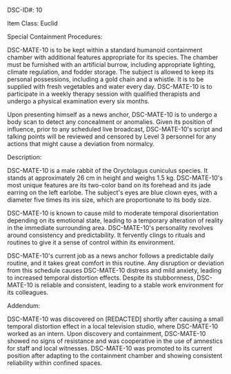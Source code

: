 DSC-ID#: 10

Item Class: Euclid

Special Containment Procedures:

DSC-MATE-10 is to be kept within a standard humanoid containment chamber with additional features appropriate for its species. The chamber must be furnished with an artificial burrow, including appropriate lighting, climate regulation, and fodder storage. The subject is allowed to keep its personal possessions, including a gold chain and a whistle. It is to be supplied with fresh vegetables and water every day. DSC-MATE-10 is to participate in a weekly therapy session with qualified therapists and undergo a physical examination every six months.

Upon presenting himself as a news anchor, DSC-MATE-10 is to undergo a body scan to detect any concealment or anomalies. Given its position of influence, prior to any scheduled live broadcast, DSC-MATE-10's script and talking points will be reviewed and censored by Level 3 personnel for any actions that might cause a deviation from normalcy.

Description:

DSC-MATE-10 is a male rabbit of the Oryctolagus cuniculus species. It stands at approximately 26 cm in height and weighs 1.5 kg. DSC-MATE-10's most unique features are its two-color band on its forehead and its jade earring on the left earlobe. The subject's eyes are blue clown eyes, with a diameter five times its iris size, which are proportionate to its body size.

DSC-MATE-10 is known to cause mild to moderate temporal disorientation depending on its emotional state, leading to a temporary alteration of reality in the immediate surrounding area. DSC-MATE-10's personality revolves around consistency and predictability. It fervently clings to rituals and routines to give it a sense of control within its environment.

DSC-MATE-10's current job as a news anchor follows a predictable daily routine, and it takes great comfort in this routine. Any disruption or deviation from this schedule causes DSC-MATE-10 distress and mild anxiety, leading to increased temporal distortion effects. Despite its stubbornness, DSC-MATE-10 is reliable and consistent, leading to a stable work environment for its colleagues.

Addendum:

DSC-MATE-10 was discovered on [REDACTED] shortly after causing a small temporal distortion effect in a local television studio, where DSC-MATE-10 worked as an intern. Upon discovery and containment, DSC-MATE-10 showed no signs of resistance and was cooperative in the use of amnestics for staff and local witnesses. DSC-MATE-10 was promoted to its current position after adapting to the containment chamber and showing consistent reliability within confined spaces.